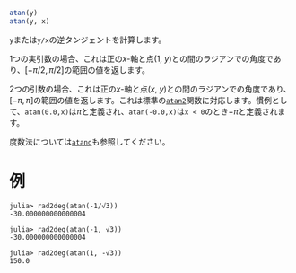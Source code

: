 ```julia
atan(y)
atan(y, x)
```

`y`または`y/x`の逆タンジェントを計算します。

1つの実引数の場合、これは正の*x*-軸と点(1, *y*)との間のラジアンでの角度であり、$[-\pi/2, \pi/2]$の範囲の値を返します。

2つの引数の場合、これは正の*x*-軸と点(*x*, *y*)との間のラジアンでの角度であり、$[-\pi, \pi]$の範囲の値を返します。これは標準の[`atan2`](https://en.wikipedia.org/wiki/Atan2)関数に対応します。慣例として、`atan(0.0,x)`は$\pi$と定義され、`atan(-0.0,x)`は`x < 0`のとき$-\pi$と定義されます。

度数法については[`atand`](@ref)も参照してください。

# 例

```jldoctest
julia> rad2deg(atan(-1/√3))
-30.000000000000004

julia> rad2deg(atan(-1, √3))
-30.000000000000004

julia> rad2deg(atan(1, -√3))
150.0
```

